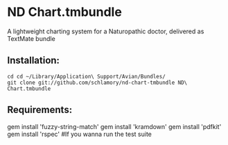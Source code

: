 ND Chart.tmbundle
=================

A lightweight charting system for a Naturopathic doctor, delivered as TextMate bundle

Installation:
-------------

    cd cd ~/Library/Application\ Support/Avian/Bundles/
    git clone git://github.com/schlamory/nd-chart-tmbundle ND\ Chart.tmbundle
    
Requirements:
-------------

gem install 'fuzzy-string-match'
gem install 'kramdown'
gem install 'pdfkit'
gem install 'rspec' #If you wanna run the test suite

